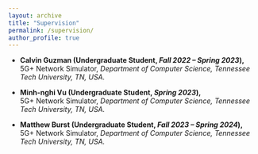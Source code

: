 ```yaml
---
layout: archive
title: "Supervision"
permalink: /supervision/
author_profile: true
---
```



- **Calvin Guzman (Undergraduate Student, *Fall 2022 – Spring 2023*),**  
  5G+ Network Simulator,
  *Department of Computer Science, Tennessee Tech University, TN, USA.*
  

- **Minh-nghi Vu (Undergraduate Student, *Spring 2023*),**  
  5G+ Network Simulator,
  *Department of Computer Science, Tennessee Tech University, TN, USA.*  
  

- **Matthew Burst (Undergraduate Student, *Fall 2023 – Spring 2024*),**  
  5G+ Network Simulator,
  *Department of Computer Science, Tennessee Tech University, TN, USA.*
  

